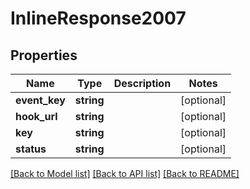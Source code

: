 # InlineResponse2007

## Properties
Name | Type | Description | Notes
------------ | ------------- | ------------- | -------------
**event_key** | **string** |  | [optional] 
**hook_url** | **string** |  | [optional] 
**key** | **string** |  | [optional] 
**status** | **string** |  | [optional] 

[[Back to Model list]](../README.md#documentation-for-models) [[Back to API list]](../README.md#documentation-for-api-endpoints) [[Back to README]](../README.md)


